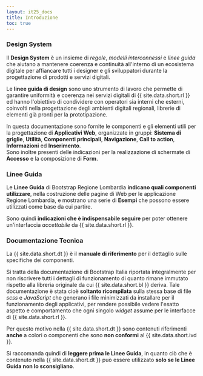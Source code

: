 ```yaml
---
layout: it25_docs
title: Introduzione
toc: true
---
```


### Design System
Il **Design System** è un insieme di *regole*, *modelli interconnessi* e *linee guida* che aiutano a mantenere coerenza e continuità all'interno di un ecosistema digitale per affiancare tutti i designer e gli sviluppatori durante la progettazione di prodotti e servizi digitali.

Le **linee guida di design** sono uno strumento di lavoro che permette di garantire uniformità e coerenza nei servizi digitali di {{ site.data.short.rl }} ed hanno l'obiettivo di condividere con operatori sia interni che esterni, coinvolti nella progettazione degli ambienti digitali regionali, librerie di elementi già pronti per la prototipazione.

In questa documentazione sono fornite le componenti e gli elementi utili per la progettazione di **Applicativi Web**, organizzate in gruppi: **Sistema di griglie**, **Utilità**, **Componenti principali**, **Navigazione**, **Call to action**, **Informazioni** ed **Inserimento**.  
Sono inoltre presenti delle indicazioni per la realizzazione di schermate di **Accesso** e la composizione di **Form**.

<!-- Per maggiori informazioni sulle componenti, sul loro utilizzo e sull'intero ecosistema si rimanda alle **{{ site.data.short.lgdd }}** ed al **Progetti di Comunicazione** di {{ site.data.short.rl }}. -->


### Linee Guida
Le **Linee Guida** di Bootstrap Regione Lombardia **indicano quali componenti utilizzare**, nella costruzione delle pagine di Web per le applicazione Regione Lombardia, e mostrano una serie di **Esempi** che possono essere utilizzati come base da cui partire.

Sono quindi **indicazioni che è indispensabile seguire** per poter ottenere un'interfaccia *accettabile* da {{ site.data.short.rl }}.

### Documentazione Tecnica
La {{ site.data.short.dt }} è il **manuale di riferimento** per il dettaglio sulle specifiche dei componenti.

Si tratta della documentazione di Bootstrap Italia riportata integralmente per non riscrivere tutti i dettagli di funzionamento di quanto rimane immutato rispetto alla libreria originale da cui {{ site.data.short.bl }} deriva.
Tale documentazione è stata cioè **soltanto ricompilata** sulla stessa base di file *scss* e *JavaScript* che generano i file minimizzati da installare per il funzionamento degli applicativi, per rendere possibile vedere l'esatto aspetto e comportamento che ogni singolo *widget* assume per le interfacce di {{ site.data.short.rl }}.

Per questo motivo nella {{ site.data.short.dt }} sono contenuti riferimenti **anche** a colori o componenti che sono **non conformi** al {{ site.data.short.ivd }}.  

Si raccomanda quindi di **leggere prima le Linee Guida**, in quanto ciò che è contenuto nella {{ site.data.short.dt }} può essere utilizzato **solo se le Linee Guida non lo sconsigliano**.

